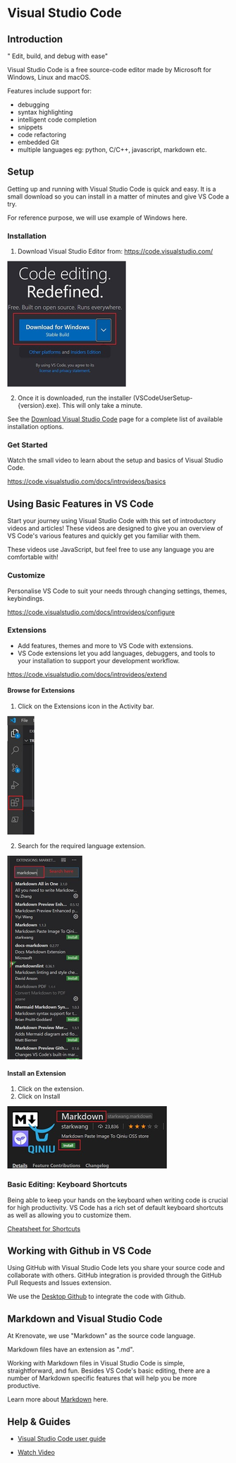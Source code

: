 # **Visual Studio Code**

## **Introduction**


" Edit, build, and debug with ease"

Visual Studio Code is a free source-code editor made by Microsoft for Windows, Linux and macOS. 

Features include support for:
*   debugging 
*   syntax highlighting
*   intelligent code completion 
*   snippets
*   code refactoring
*   embedded Git
*   multiple languages eg: python, C/C++, javascript, markdown etc.

## **Setup**

Getting up and running with Visual Studio Code is quick and easy. It is a small download so you can install in a matter of minutes and give VS Code a try.

For reference purpose, we will use example of Windows here.

### **Installation**

1.  Download Visual Studio Editor from: https://code.visualstudio.com/

![download](../images/Initial-images/VSCode/download.jpg)

2.  Once it is downloaded, run the installer (VSCodeUserSetup-{version}.exe). This will only take a minute.

See the [Download Visual Studio Code](https://code.visualstudio.com/download) page for a complete list of available installation options.

### **Get Started**

Watch the small video to learn about the setup and basics of Visual Studio Code.

https://code.visualstudio.com/docs/introvideos/basics

## **Using Basic Features in VS Code**

Start your journey using Visual Studio Code with this set of introductory videos and articles! These videos are designed to give you an overview of VS Code's various features and quickly get you familiar with them.

These videos use JavaScript, but feel free to use any language you are comfortable with!


### **Customize**

Personalise VS Code to suit your needs through changing settings, themes, keybindings.

https://code.visualstudio.com/docs/introvideos/configure

### **Extensions**

*   Add features, themes and more to VS Code with extensions.
*   VS Code extensions let you add languages, debuggers, and tools to your installation to support your development workflow.

https://code.visualstudio.com/docs/introvideos/extend

#### **Browse for Extensions**

1.  Click on the Extensions icon in the Activity bar.

![extension icon](../images/Initial-images/VSCode/extensionicon.jpg)

2.  Search for the required language extension.

![ext search](../images/Initial-images/VSCode/extsearch.jpg)

#### **Install an Extension**

1.  Click on the extension.
2.  Click on Install

![install ext](../images/Initial-images/VSCode/extinstall.jpg)


### **Basic Editing: Keyboard Shortcuts**

Being able to keep your hands on the keyboard when writing code is crucial for high productivity. VS Code has a rich set of default keyboard shortcuts as well as allowing you to customize them.

[Cheatsheet for Shortcuts](https://code.visualstudio.com/shortcuts/keyboard-shortcuts-windows.pdf)

## **Working with Github in VS Code**

Using GitHub with Visual Studio Code lets you share your source code and collaborate with others. GitHub integration is provided through the GitHub Pull Requests and Issues extension.

We use the [Desktop Github](Desktop-Github.md) to integrate the code with Github.

## **Markdown and Visual Studio Code**

At Krenovate, we use "Markdown" as the source code language. 

Markdown files have an extension as ".md".

Working with Markdown files in Visual Studio Code is simple, straightforward, and fun. Besides VS Code's basic editing, there are a number of Markdown specific features that will help you be more productive.

Learn more about [Markdown](Markdown.md) here.


## **Help & Guides**

*   [Visual Studio Code user guide](https://code.visualstudio.com/docs/introvideos/basics)


*   [Watch Video](https://www.youtube.com/watch?v=VqCgcpAypFQ)




